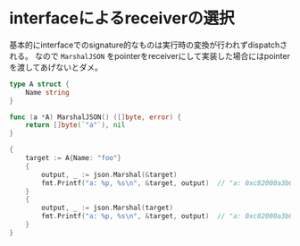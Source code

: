 # interfaceによるreceiverの選択

基本的にinterfaceでのsignature的なものは実行時の変換が行われずdispatchされる。
なので `MarshalJSON` をpointerをreceiverにして実装した場合にはpointerを渡してあげないとダメ。

```go
type A struct {
	Name string
}

func (a *A) MarshalJSON() ([]byte, error) {
	return []byte(`"a"`), nil
}

{
    target := A{Name: "foo"}
    {
        output, _ := json.Marshal(&target)
        fmt.Printf("a: %p, %s\n", &target, output)  // "a: 0xc82000a3b0, \"a\""
    }
    {
        output, _ := json.Marshal(target)
        fmt.Printf("a: %p, %s\n", &target, output)  // "a: 0xc82000a3b0, {\"Name\":\"foo\"}"
    }
}
```

